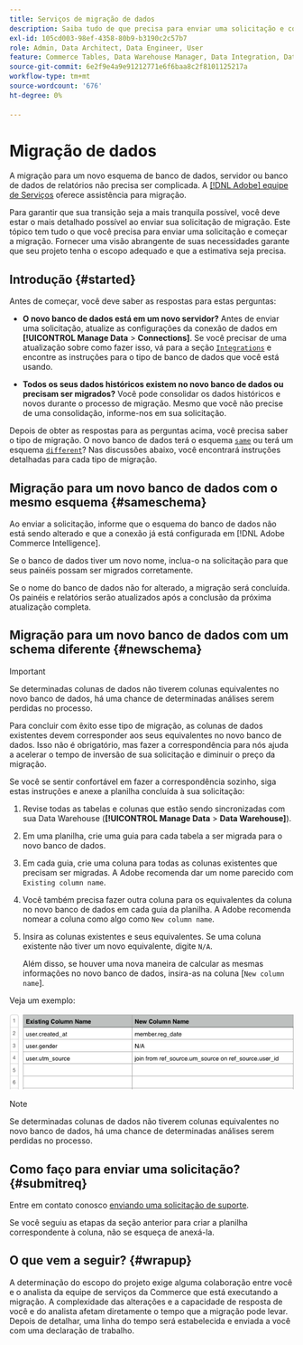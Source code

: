 ```yaml
---
title: Serviços de migração de dados
description: Saiba tudo de que precisa para enviar uma solicitação e começar a migração.
exl-id: 105cd003-98ef-4358-80b9-b3190c2c57b7
role: Admin, Data Architect, Data Engineer, User
feature: Commerce Tables, Data Warehouse Manager, Data Integration, Data Import/Export
source-git-commit: 6e2f9e4a9e91212771e6f6baa8c2f8101125217a
workflow-type: tm+mt
source-wordcount: '676'
ht-degree: 0%

---
```


# Migração de dados

A migração para um novo esquema de banco de dados, servidor ou banco de dados de relatórios não precisa ser complicada. A [[!DNL Adobe] equipe de Serviços](https://experienceleague.adobe.com/docs/commerce-knowledge-base/kb/troubleshooting/miscellaneous/mbi-service-policies.html) oferece assistência para migração.

Para garantir que sua transição seja a mais tranquila possível, você deve estar o mais detalhado possível ao enviar sua solicitação de migração. Este tópico tem tudo o que você precisa para enviar uma solicitação e começar a migração. Fornecer uma visão abrangente de suas necessidades garante que seu projeto tenha o escopo adequado e que a estimativa seja precisa.

## Introdução {#started}

Antes de começar, você deve saber as respostas para estas perguntas:

* **O novo banco de dados está em um novo servidor?** Antes de enviar uma solicitação, atualize as configurações da conexão de dados em **[!UICONTROL Manage Data** > **Connections]**. Se você precisar de uma atualização sobre como fazer isso, vá para a seção [`Integrations`](../integrations/integrations.md) e encontre as instruções para o tipo de banco de dados que você está usando.

* **Todos os seus dados históricos existem no novo banco de dados ou precisam ser migrados?** Você pode consolidar os dados históricos e novos durante o processo de migração. Mesmo que você não precise de uma consolidação, informe-nos em sua solicitação.

Depois de obter as respostas para as perguntas acima, você precisa saber o tipo de migração. O novo banco de dados terá o esquema [`same`](#sameschema) ou terá um esquema [`different`](#newschema)? Nas discussões abaixo, você encontrará instruções detalhadas para cada tipo de migração.

## Migração para um novo banco de dados com o mesmo esquema {#sameschema}

Ao enviar a solicitação, informe que o esquema do banco de dados não está sendo alterado e que a conexão já está configurada em [!DNL Adobe Commerce Intelligence].

Se o banco de dados tiver um novo nome, inclua-o na solicitação para que seus painéis possam ser migrados corretamente.

Se o nome do banco de dados não for alterado, a migração será concluída. Os painéis e relatórios serão atualizados após a conclusão da próxima atualização completa.

## Migração para um novo banco de dados com um schema diferente {#newschema}

>[!IMPORTANT]
>
>Se determinadas colunas de dados não tiverem colunas equivalentes no novo banco de dados, há uma chance de determinadas análises serem perdidas no processo.

Para concluir com êxito esse tipo de migração, as colunas de dados existentes devem corresponder aos seus equivalentes no novo banco de dados. Isso não é obrigatório, mas fazer a correspondência para nós ajuda a acelerar o tempo de inversão de sua solicitação e diminuir o preço da migração.

Se você se sentir confortável em fazer a correspondência sozinho, siga estas instruções e anexe a planilha concluída à sua solicitação:

1. Revise todas as tabelas e colunas que estão sendo sincronizadas com sua Data Warehouse (**[!UICONTROL Manage Data** > **Data Warehouse]**).

1. Em uma planilha, crie uma guia para cada tabela a ser migrada para o novo banco de dados.

1. Em cada guia, crie uma coluna para todas as colunas existentes que precisam ser migradas. A Adobe recomenda dar um nome parecido com `Existing column name`.

1. Você também precisa fazer outra coluna para os equivalentes da coluna no novo banco de dados em cada guia da planilha. A Adobe recomenda nomear a coluna como algo como `New column name`.

1. Insira as colunas existentes e seus equivalentes. Se uma coluna existente não tiver um novo equivalente, digite `N/A`.

   Além disso, se houver uma nova maneira de calcular as mesmas informações no novo banco de dados, insira-as na coluna [`New column name`].

Veja um exemplo:

![](../../../assets/Migration_Spreadsheet.png)

>[!NOTE]
>
>Se determinadas colunas de dados não tiverem colunas equivalentes no novo banco de dados, há uma chance de determinadas análises serem perdidas no processo.

## Como faço para enviar uma solicitação? {#submitreq}

Entre em contato conosco [enviando uma solicitação de suporte](https://experienceleague.adobe.com/docs/commerce-knowledge-base/kb/troubleshooting/miscellaneous/mbi-service-policies.html).

Se você seguiu as etapas da seção anterior para criar a planilha correspondente à coluna, não se esqueça de anexá-la.

## O que vem a seguir? {#wrapup}

A determinação do escopo do projeto exige alguma colaboração entre você e o analista da equipe de serviços da Commerce que está executando a migração. A complexidade das alterações e a capacidade de resposta de você e do analista afetam diretamente o tempo que a migração pode levar. Depois de detalhar, uma linha do tempo será estabelecida e enviada a você com uma declaração de trabalho.
